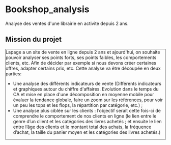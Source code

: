 # Bookshop_analysis
Analyse des ventes d'une librairie en activite depuis 2 ans.
## Mission du projet

<div style="border: 1px solid RGB(100,100,100);" >
    Lapage a un site de vente en ligne depuis 2 ans et ajourd'hui, on souhaite pouvoir analyser ses points forts, ses points faibles, les comportements clients, etc. Afin de décider par exemple si nous devons créer certaines offres, adapter certains prix, etc. Cette analyse va être découpée en deux parties:
    <ul>
        <li> Une analyse des différents indicateurs de vente (Différents indicateurs et graphiques autour du
chiffre d'affaires. Evolution dans le temps du CA et mise en place d'une décomposition en moyenne mobile pour évaluer la tendance globale, faire un zoom sur les références, pour voir un peu les tops et les flops, la répartition par catégorie, etc.) ; </li>
        <li> Une analyse plus ciblée sur les clients : l’objectif serait cette fois-ci de comprendre le comportement de nos clients en ligne (le lien entre le genre d’un client et les catégories des livres achetés ; et ensuite le lien entre l’âge des clients et le montant total des achats, la fréquence d’achat, la taille du panier moyen et les catégories des livres achetés.) </li>
    </ul>
</div>
